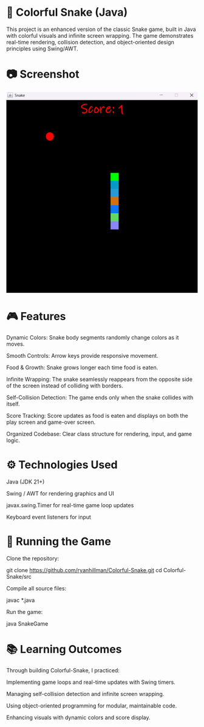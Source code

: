 # 🐍 Colorful Snake (Java)

This project is an enhanced version of the classic Snake game, built in Java with colorful visuals and infinite screen wrapping. The game demonstrates real-time rendering, collision detection, and object-oriented design principles using Swing/AWT.

# 📷 Screenshot
![Colorful Snake Screenshot](screenshot.png)

# 🎮 Features

Dynamic Colors: Snake body segments randomly change colors as it moves.

Smooth Controls: Arrow keys provide responsive movement.

Food & Growth: Snake grows longer each time food is eaten.

Infinite Wrapping: The snake seamlessly reappears from the opposite side of the screen instead of colliding with borders.

Self-Collision Detection: The game ends only when the snake collides with itself.

Score Tracking: Score updates as food is eaten and displays on both the play screen and game-over screen.

Organized Codebase: Clear class structure for rendering, input, and game logic.

# ⚙️ Technologies Used

Java (JDK 21+)

Swing / AWT for rendering graphics and UI

javax.swing.Timer for real-time game loop updates

Keyboard event listeners for input

# 🚀 Running the Game

Clone the repository:

git clone https://github.com/ryanhillman/Colorful-Snake.git
cd Colorful-Snake/src


Compile all source files:

javac *.java


Run the game:

java SnakeGame

# 📚 Learning Outcomes

Through building Colorful-Snake, I practiced:

Implementing game loops and real-time updates with Swing timers.

Managing self-collision detection and infinite screen wrapping.

Using object-oriented programming for modular, maintainable code.

Enhancing visuals with dynamic colors and score display.
